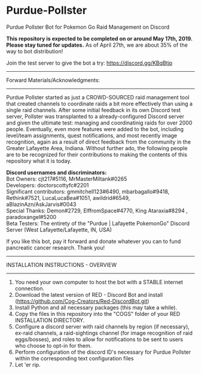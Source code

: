 # Purdue-Pollster
Purdue Pollster Bot for Pokemon Go Raid Management on Discord

**This repository is expected to be completed on or around May 17th, 2019.  Please stay tuned for updates.**
As of April 27th, we are about 35% of the way to bot distribution!

Join the test server to give the bot a try: https://discord.gg/KBqBtjp

************************************
Forward Materials/Acknowledgments: 
************************************

Purdue Pollster started as just a CROWD-SOURCED raid management tool that created channels to coordinate raids a bit more effectively than using a single raid channels.  After some initial feedback in its own Discord test server, Pollster was transplanted to a already-configured Discord server and given the ultimate test: managing and coordinatinig raids for over 2000 people.  Eventually, even more features were added to the bot, including level/team assignments, quest notifications, and most recently image recognition, again as a result of direct feedback from the community in the Greater Lafayette Area, Indiana.  Without further ado, the following people are to be recognized for their contributions to making the contents of this repository what it is today.  

**Discord usernames and discriminators:**  
Bot Owners: cjt217#5116, MrMasterMiltank#0265  
Developers: doctorscottyfc#2201  
Significant contributors: gmmitchell123#6490, mbarbagallo#9418, Rethink#7521, LucaLucaBea#1051, awildrid#6549, aBlazinAzn/AskJarvis#0043  
Special Thanks: Demon#2729, ElffromSpace#4770, King Ataraxia#8294 , paradoxangel#5200  
Beta Testers: The entirety of the "Purdue | Lafayette PokemonGo" Discord Server (West Lafayette/Lafayette, IN, USA)

If you like this bot, pay it forward and donate whatever you can to fund pancreatic cancer research.  Thank you!

************************************
INSTALLATION INSTRUCTIONS - OVERVIEW
************************************
1) You need your own computer to host the bot with a STABLE internet connection.  
2) Download the latest version of RED - Discord Bot and install (https://github.com/Cog-Creators/Red-DiscordBot.git)
3) Install Python and all necessary packages (this may take a while).
4) Copy the files in this repository into the "COGS" folder of your RED INSTALLATION DIRECTORY.
5) Configure a discord server with raid channels by region (if necessary), ex-raid channels, a raid-sightings channel (for image recognition of raid eggs/bosses), and roles to allow for notifications to be sent to users who choose to opt-in for them.
6) Perform configuration of the discord ID's necessary for Purdue Pollster within the corresponding text configuration files
7) Let 'er rip.


